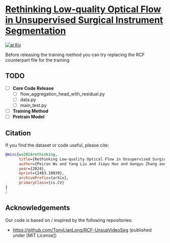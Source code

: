 # [<b>Rethinking Low-quality Optical Flow in Unsupervised Surgical Instrument Segmentation</b>](https://arxiv.org/abs/2403.10039)
[![arXiv](https://img.shields.io/badge/arXiv-2402.19043-b31b1b.svg)](https://arxiv.org/abs/2403.10039)

Before releasing the training method you can try replacing the RCF counterpart file for the training


## TODO
- [ ] **Core Code Release**
  - [ ] flow_aggregation_head_with_residual.py
  - [ ] data.py
  - [ ] main_test.py
- [ ] **Training Method**
- [ ] **Pretrain Model**

## Citation

If you find the dataset or code useful, please cite:

```bibtex
@misc{wu2024rethinking,
      title={Rethinking Low-quality Optical Flow in Unsupervised Surgical Instrument Segmentation}, 
      author={Peiran Wu and Yang Liu and Jiayu Huo and Gongyu Zhang and Christos Bergeles and Rachel Sparks and Prokar Dasgupta and Alejandro Granados and Sebastien Ourselin},
      year={2024},
      eprint={2403.10039},
      archivePrefix={arXiv},
      primaryClass={cs.CV}
}
} 
```
## Acknowledgements
Our code is based on / inspired by the following repositories:
* https://github.com/TonyLianLong/RCF-UnsupVideoSeg (published under [MIT License])
